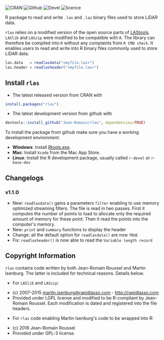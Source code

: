 ![CRAN](https://img.shields.io/badge/CRAN-1.0.3-brightgreen.svg)  ![Github](https://img.shields.io/badge/Github-1.1.0.dev-green.svg) ![Devel](https://img.shields.io/badge/devel-1.1.0.dev-yellowgreen.svg) ![licence](https://img.shields.io/badge/Licence-GPL--3-blue.svg)

R package to read and write `.las` and `.laz` binary files used to store LiDAR data.

`rlas` relies on a modified version of the open source parts of [LAStools](https://github.com/LAStools/LAStools). `LASlib` and `LASzip` were modified to be compatible with `R`. The library can therefore be compiled into `R` without any complaints from `R CMD check`.
It enables users to read and write into R binary files commonly used to store LiDAR data.

```r
las.data   = readlasdata("<myfile.las>")
las.header = readlasheader("<myfile.las>")
```

## Install `rlas`

* The latest released version from CRAN with

```r
install.packages("rlas")
```

* The latest development version from github with

```r
devtools::install_github("Jean-Romain/rlas", dependencies=TRUE)
```

To install the package from github make sure you have a working development environment.

* **Windows**: Install [Rtools.exe](https://cran.r-project.org/bin/windows/Rtools/).  
* **Mac**: Install `Xcode` from the Mac App Store.
* **Linux**: Install the R development package, usually called `r-devel` or `r-base-dev`

## Changelogs

### v1.1.0

* New: `readlasdata()` gains a parameters `filter` enabling to use memory optimized streaming filters. The file is read in two passes. First it computes the number of points to load to allocate only the required amount of memory for these point. Then it read the points into the computer's memory.
* New: `print` and `summary` functions to display the header
* Change: all the default option for `readlasdata()` are now `TRUE`
* Fix: `readlasheader()` is now able to read the `Variable length record`

## Copyright Information

`rlas` contains code written  by both Jean-Romain Roussel and Martin Isenburg. The latter is included
for technical reasons. Details below.

* For `LASlib` and `LASzip`:
 - (c) 2007-2015 martin.isenburg@rapidlasso.com - http://rapidlasso.com
 - Provided under LGPL license and modified to be R-compliant by Jean-Romain Roussel. Each modification is dated and registered into the file headers.
* For `rlas` code enabling Martin Isenburg's code to be wrapped into R:
 - (c) 2016 Jean-Romain Roussel
 - Provided under GPL-3 license.
